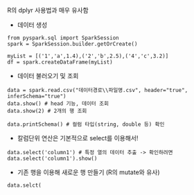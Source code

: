 R의 dplyr 사용법과 매우 유사함

- 데이터 생성
```
from pyspark.sql import SparkSession
spark = SparkSession.builder.getOrCreate()

myList = [('1','a',1.4),('2','b',2.5),('4','c',3.2)]
df = spark.createDataFrame(myList)
```

- 데이터 불러오기 및 조회

```
data = spark.read.csv("데이터경로\\파일명.csv", header="true", inferSchema="true")
data.show() # head 기능, 데이터 조회
data.show(2) # 2개의 행 조회

data.printSchema() # 컬럼 타입(string, double 등) 확인
```

- 칼럼단위 연산은 기본적으로 select를 이용해서!
```
data.select('column1') # 특정 열의 데이터 추출 -> 확인하려면 data.select('column1').show()
```

- 기존 행을 이용해 새로운 행 만들기 (R의 mutate와 유사)

```
data.selct(
```
